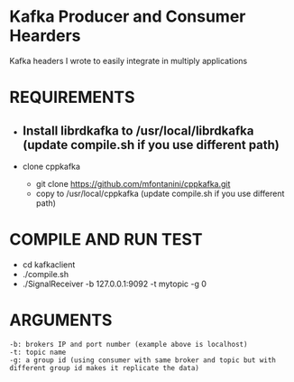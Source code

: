 # Kafka Producer and Consumer Hearders

Kafka headers I wrote to easily integrate in multiply applications

# REQUIREMENTS

- Install librdkafka to /usr/local/librdkafka (update compile.sh if you use different path)
    - 

- clone cppkafka
    - git clone https://github.com/mfontanini/cppkafka.git
    - copy to /usr/local/cppkafka (update compile.sh if you use different path)

# COMPILE AND RUN TEST

- cd kafkaclient
- ./compile.sh
- ./SignalReceiver -b 127.0.0.1:9092 -t mytopic -g 0

# ARGUMENTS
    -b: brokers IP and port number (example above is localhost)
    -t: topic name
    -g: a group id (using consumer with same broker and topic but with different group id makes it replicate the data)

    